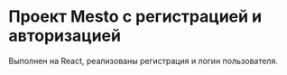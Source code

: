 # Проект Mesto с регистрацией и авторизацией

Выполнен на React, реализованы регистрация и логин пользователя.
